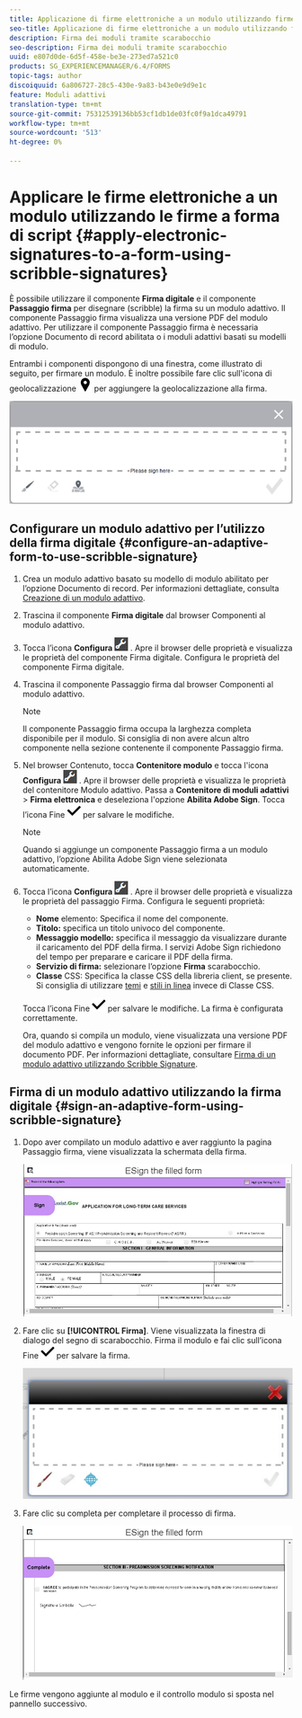 ```yaml
---
title: Applicazione di firme elettroniche a un modulo utilizzando firme a mano libera
seo-title: Applicazione di firme elettroniche a un modulo utilizzando firme a mano libera
description: Firma dei moduli tramite scarabocchio
seo-description: Firma dei moduli tramite scarabocchio
uuid: e807d0de-6d5f-458e-be3e-273ed7a521c0
products: SG_EXPERIENCEMANAGER/6.4/FORMS
topic-tags: author
discoiquuid: 6a806727-28c5-430e-9a83-b43e0e9d9e1c
feature: Moduli adattivi
translation-type: tm+mt
source-git-commit: 75312539136bb53cf1db1de03fc0f9a1dca49791
workflow-type: tm+mt
source-wordcount: '513'
ht-degree: 0%

---
```



# Applicare le firme elettroniche a un modulo utilizzando le firme a forma di script {#apply-electronic-signatures-to-a-form-using-scribble-signatures}

È possibile utilizzare il componente **Firma digitale** e il componente **Passaggio firma** per disegnare (scribble) la firma su un modulo adattivo. Il componente Passaggio firma visualizza una versione PDF del modulo adattivo. Per utilizzare il componente Passaggio firma è necessaria l’opzione Documento di record abilitata o i moduli adattivi basati su modelli di modulo.

Entrambi i componenti dispongono di una finestra, come illustrato di seguito, per firmare un modulo. È inoltre possibile fare clic sull&#39;icona di geolocalizzazione ![aem_6_3_geolocation](assets/aem_6_3_geolocation.png) per aggiungere la geolocalizzazione alla firma.

![Finestra di dialogo dei segni di scorrimento](assets/scribble-signature.png)

## Configurare un modulo adattivo per l’utilizzo della firma digitale {#configure-an-adaptive-form-to-use-scribble-signature}

1. Crea un modulo adattivo basato su modello di modulo abilitato per l’opzione Documento di record. Per informazioni dettagliate, consulta [Creazione di un modulo adattivo](/help/forms/using/creating-adaptive-form.md).
1. Trascina il componente **Firma digitale** dal browser Componenti al modulo adattivo.
1. Tocca l’icona **Configura** ![configura](assets/configure.png) . Apre il browser delle proprietà e visualizza le proprietà del componente Firma digitale. Configura le proprietà del componente Firma digitale.
1. Trascina il componente Passaggio firma dal browser Componenti al modulo adattivo.

   >[!NOTE]
   >
   >Il componente Passaggio firma occupa la larghezza completa disponibile per il modulo. Si consiglia di non avere alcun altro componente nella sezione contenente il componente Passaggio firma.

1. Nel browser Contenuto, tocca **Contenitore modulo** e tocca l&#39;icona **Configura** ![configura](assets/configure.png) . Apre il browser delle proprietà e visualizza le proprietà del contenitore Modulo adattivo. Passa a **Contenitore di moduli adattivi** > **Firma elettronica** e deseleziona l&#39;opzione **Abilita Adobe Sign**. Tocca l’icona Fine ![aem_6_3_forms_save](assets/aem_6_3_forms_save.png) per salvare le modifiche.

   >[!NOTE]
   >
   >Quando si aggiunge un componente Passaggio firma a un modulo adattivo, l’opzione Abilita Adobe Sign viene selezionata automaticamente.

1. Tocca l’icona **Configura** ![configura](assets/configure.png) . Apre il browser delle proprietà e visualizza le proprietà del passaggio Firma. Configura le seguenti proprietà:

   * **Nome** elemento: Specifica il nome del componente.
   * **Titolo:** specifica un titolo univoco del componente.
   * **Messaggio modello:** specifica il messaggio da visualizzare durante il caricamento del PDF della firma. I servizi Adobe Sign richiedono del tempo per preparare e caricare il PDF della firma.
   * **Servizio di firma:** selezionare l’opzione  **Firma** scarabocchio.
   * **Classe** CSS: Specifica la classe CSS della libreria client, se presente. Si consiglia di utilizzare [temi](/help/forms/using/themes.md) e [stili in linea](/help/forms/using/inline-style-adaptive-forms.md) invece di Classe CSS.

   Tocca l’icona Fine ![aem_6_3_forms_save](assets/aem_6_3_forms_save.png) per salvare le modifiche. La firma è configurata correttamente.

   Ora, quando si compila un modulo, viene visualizzata una versione PDF del modulo adattivo e vengono fornite le opzioni per firmare il documento PDF. Per informazioni dettagliate, consultare [Firma di un modulo adattivo utilizzando Scribble Signature](/help/forms/using/signing-forms-using-scribble.md#p-sign-an-adaptive-form-using-scribble-signature-p).

## Firma di un modulo adattivo utilizzando la firma digitale {#sign-an-adaptive-form-using-scribble-signature}

1. Dopo aver compilato un modulo adattivo e aver raggiunto la pagina Passaggio firma, viene visualizzata la schermata della firma.

   ![Schermata della firma per la pagina EchoSign](assets/esignscribblesign.jpg)

1. Fare clic su **[!UICONTROL Firma]**. Viene visualizzata la finestra di dialogo del segno di scarabocchio. Firma il modulo e fai clic sull’icona Fine ![aem_6_3_forms_save](assets/aem_6_3_forms_save.png) per salvare la firma.

   ![Finestra di dialogo dei segni di scorrimento](assets/scribblewidget.jpg)

1. Fare clic su completa per completare il processo di firma.

   ![Completare il processo di firma](assets/scribblecomplete.jpg)

Le firme vengono aggiunte al modulo e il controllo modulo si sposta nel pannello successivo.

